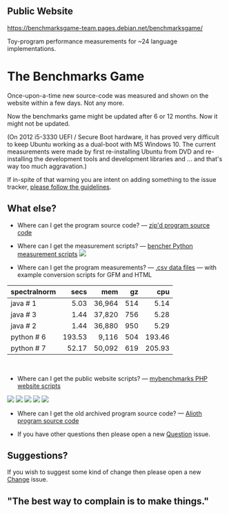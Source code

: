 Public Website
--------------

https://benchmarksgame-team.pages.debian.net/benchmarksgame/

Toy-program performance measurements for ~24 language implementations.


The Benchmarks Game
===================

Once-upon-a-time new source-code was measured and shown on the website within a few days. Not any more.

Now the benchmarks game might be updated after 6 or 12 months. Now it might not be updated.


(On 2012 i5-3330 UEFI / Secure Boot hardware, it has proved very difficult to keep Ubuntu working as a dual-boot with MS Windows 10. The current measurements were made by first re-installing Ubuntu from DVD and re-installing the development tools and development libraries and … and that's way too much aggravation.)

If in-spite of that warning you are intent on adding something to the issue tracker, [please follow the guidelines](/CONTRIBUTING.md).


What else?
----------

* Where can I get the program source code? 
 — [zip'd program source code](/public/download/benchmarksgame-sourcecode.zip)

* Where can I get the measurement scripts? 
 — [bencher Python measurement scripts](/bencher)
![](/bencher/screenshot.png)

* Where can I get the program measurements? 
 — [.csv data files](/public/data/README.md) — with example conversion scripts for GFM and HTML

| spectralnorm | secs | mem | gz | cpu | 
| :------ | -----: | -----: | -----: | -----: |  
| java&nbsp;#&nbsp;1 | 5.03 | 36,964 | 514 | 5.14 |
| java&nbsp;#&nbsp;3 | 1.44 | 37,820 | 756 | 5.28 |
| java&nbsp;#&nbsp;2 | 1.44 | 36,880 | 950 | 5.29 |
| python&nbsp;#&nbsp;6 | 193.53 | 9,116 | 504 | 193.46 |
| python&nbsp;#&nbsp;7 | 52.17 | 50,092 | 619 | 205.93 |

&nbsp;  
* Where can I get the public website scripts? 
 — [mybenchmarks PHP website scripts](/mybenchmarks)
  
![](/mybenchmarks/performance.png)
![](/mybenchmarks/boxplotcpu.png)
![](/mybenchmarks/compare.png)
![](/mybenchmarks/measurements.png)
![](/mybenchmarks/program.png)

* Where can I get the old archived program source code? 
 — [Alioth program source code](https://salsa.debian.org/benchmarksgame-team/archive-alioth-benchmarksgame)

* If you have other questions then please open a new [Question](https://salsa.debian.org/benchmarksgame-team/benchmarksgame/issues/new?issuable_template=Question) issue.

Suggestions?
------------

If you wish to suggest some kind of change then please open a new [Change](https://salsa.debian.org/benchmarksgame-team/benchmarksgame/issues/new?issuable_template=Change) issue.



"The best way to complain is to make things."
---------------------------------------------




